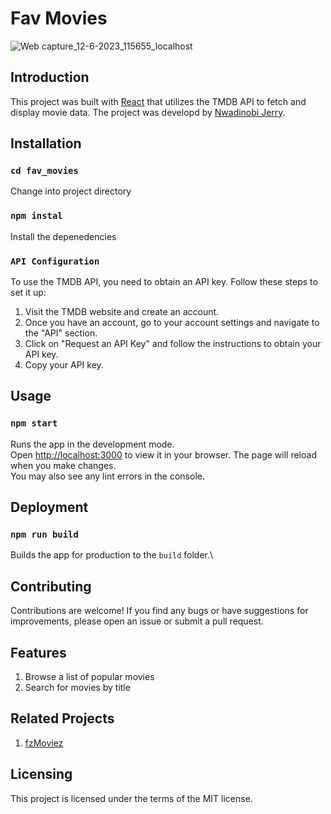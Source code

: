 # Fav Movies

![Web capture_12-6-2023_115655_localhost](https://github.com/fernandojerry/fav_movies/assets/110991183/c9e6d8a7-f327-4a19-9e32-1c267082e335)

## Introduction
This project was built with [React](https://fernandojerry.github.io/fav_movies/) that utilizes the TMDB API to fetch and display movie data. The project was developd by [Nwadinobi Jerry](https://www.linkedin.com/pulse/my-experience-building-movie-app-react-jerry-nwadinobi%3FtrackingId=60MrW6nWQL2fdnlcwAxGCA%253D%253D/?trackingId=60MrW6nWQL2fdnlcwAxGCA%3D%3D).

## Installation

### `cd fav_movies`
Change into project directory
### `npm instal`
Install the depenedencies
### `API Configuration`
To use the TMDB API, you need to obtain an API key. Follow these steps to set it up:

1.  Visit the TMDB website and create an account.
2.  Once you have an account, go to your account settings and navigate to the "API" section.
3.  Click on "Request an API Key" and follow the instructions to obtain your API key.
4.  Copy your API key.

## Usage

### `npm start`
Runs the app in the development mode.\
Open [http://localhost:3000](http://localhost:3000) to view it in your browser.
The page will reload when you make changes.\
You may also see any lint errors in the console.

## Deployment

### `npm run build`
Builds the app for production to the `build` folder.\

## Contributing
Contributions are welcome! If you find any bugs or have suggestions for improvements, please open an issue or submit a pull request.

## Features
1.  Browse a list of popular movies
2.  Search for movies by title

## Related Projects
1.  [fzMoviez](https://fzmovies.net/)

## Licensing
This project is licensed under the terms of the MIT license.
